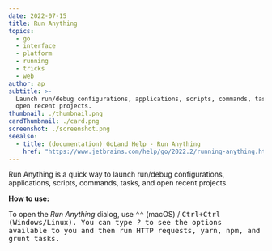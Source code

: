 ```yaml
---
date: 2022-07-15
title: Run Anything
topics:
  - go
  - interface
  - platform
  - running
  - tricks
  - web
author: ap
subtitle: >-
  Launch run/debug configurations, applications, scripts, commands, tasks, and
  open recent projects.
thumbnail: ./thumbnail.png
cardThumbnail: ./card.png
screenshot: ./screenshot.png
seealso:
  - title: (documentation) GoLand Help - Run Anything
    href: "https://www.jetbrains.com/help/go/2022.2/running-anything.html"
---
```


Run Anything is a quick way to launch run/debug configurations, applications, scripts, commands, tasks, and open recent projects.

**How to use:**

To open the _Run Anything_ dialog, use <kbd>⌃⌃</kbd> (macOS) / <kbd>Ctrl+Ctrl<kbd/> (Windows/Linux). You can type _?_ to see the options available to you and then run HTTP requests, yarn, npm, and grunt tasks.
